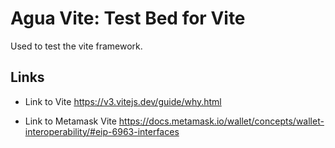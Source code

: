 # Agua Vite: Test Bed for Vite

Used to test the vite framework.

## Links

* Link to Vite https://v3.vitejs.dev/guide/why.html

* Link to Metamask Vite https://docs.metamask.io/wallet/concepts/wallet-interoperability/#eip-6963-interfaces


